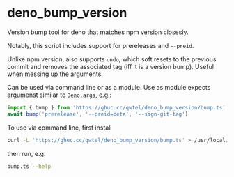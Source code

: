 # deno_bump_version

Version bump tool for deno that matches npm version closesly.


Notably, this script includes support for prereleases and `--preid`.

Unlike npm version, also supports `undo`, which soft resets to the previous commit and removes the associated tag (iff it is a version bump). 
Useful when messing up the arguments.

Can be used via command line or as a module. Use as module expects argumenst similar to `Deno.args`, e.g.: 

```ts
import { bump } from 'https://ghuc.cc/qwtel/deno_bump_version/bump.ts'
await bump('prerelease', '--preid=beta', '--sign-git-tag')
```

To use via command line, first install

```sh
curl -L 'https://ghuc.cc/qwtel/deno_bump_version/bump.ts' > /usr/local/bin/bump.ts
```

then run, e.g.

```sh
bump.ts --help
```
